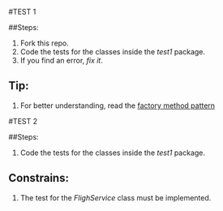 #TEST 1

##Steps:
1. Fork this repo.
2. Code the tests for the classes inside the _test1_ package.
3. If you find an error, *fix it*.

Tip:
---

1. For better understanding, read the [factory method pattern](https://en.wikipedia.org/wiki/Factory_method_pattern)

#TEST 2

##Steps:
1. Code the tests for the classes inside the _test1_ package.


Constrains:
---------

1. The test for the _FlighService_ class must be implemented.

